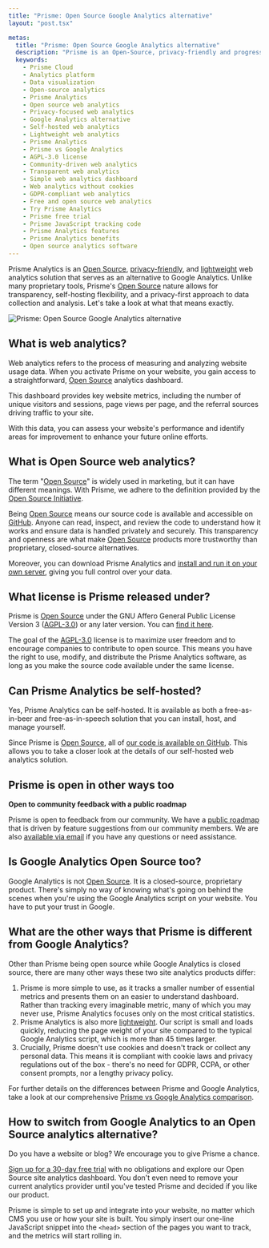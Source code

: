 ```yaml
---
title: "Prisme: Open Source Google Analytics alternative"
layout: "post.tsx"

metas:
  title: "Prisme: Open Source Google Analytics alternative"
  description: "Prisme is an Open-Source, privacy-friendly and progressive Google Analytics alternative. Your website data is 100% yours and the privacy of your visitors is respected."
  keywords:
    - Prisme Cloud
    - Analytics platform
    - Data visualization
    - Open-source analytics
    - Prisme Analytics
    - Open source web analytics
    - Privacy-focused web analytics
    - Google Analytics alternative
    - Self-hosted web analytics
    - Lightweight web analytics
    - Prisme Analytics
    - Prisme vs Google Analytics
    - AGPL-3.0 license
    - Community-driven web analytics
    - Transparent web analytics
    - Simple web analytics dashboard
    - Web analytics without cookies
    - GDPR-compliant web analytics
    - Free and open source web analytics
    - Try Prisme Analytics
    - Prisme free trial
    - Prisme JavaScript tracking code
    - Prisme Analytics features
    - Prisme Analytics benefits
    - Open source analytics software
---
```


Prisme Analytics is an [Open Source], [privacy-friendly](/privacy-focused/), and
[lightweight](/lightweight/) web analytics solution that serves as an
alternative to Google Analytics. Unlike many proprietary tools, Prisme's
[Open Source] nature allows for transparency, self-hosting flexibility, and a
privacy-first approach to data collection and analysis. Let's take a look at
what that means exactly.

![Prisme: Open Source Google Analytics alternative](/images/web-analytics-dashboard-light.png)

## What is web analytics?

Web analytics refers to the process of measuring and analyzing website usage
data. When you activate Prisme on your website, you gain access to a
straightforward, [Open Source] analytics dashboard.

This dashboard provides key website metrics, including the number of unique
visitors and sessions, page views per page, and the referral sources driving
traffic to your site.

With this data, you can assess your website's performance and identify areas for
improvement to enhance your future online efforts.

## What is Open Source web analytics?

The term "[Open Source]" is widely used in marketing, but it can have different
meanings. With Prisme, we adhere to the definition provided by the
[Open Source Initiative](https://opensource.org/).

Being [Open Source] means our source code is available and accessible on
[GitHub](https://github.com/prismelabs/analytics). Anyone can read, inspect, and
review the code to understand how it works and ensure data is handled privately
and securely. This transparency and openness are what make [Open Source]
products more trustworthy than proprietary, closed-source alternatives.

Moreover, you can download Prisme Analytics and
[install and run it on your own server](https://www.prismeanalytics.com/docs/guides/self-host-prisme-docker/),
giving you full control over your data.

## What license is Prisme released under?

Prisme is [Open Source] under the GNU Affero General Public License Version 3
([AGPL-3.0]) or any later version. You can
[find it here](https://github.com/prismelabs/analytics/blob/master/LICENSE).

The goal of the [AGPL-3.0] license is to maximize user freedom and to encourage
companies to contribute to open source. This means you have the right to use,
modify, and distribute the Prisme Analytics software, as long as you make the
source code available under the same license.

## Can Prisme Analytics be self-hosted?

Yes, Prisme Analytics can be self-hosted. It is available as both a
free-as-in-beer and free-as-in-speech solution that you can install, host, and
manage yourself.

Since Prisme is [Open Source], all of
[our code is available on GitHub](https://github.com/prismelabs/analytics). This
allows you to take a closer look at the details of our self-hosted web analytics
solution.

## Prisme is open in other ways too

**Open to community feedback with a public roadmap**

Prisme is open to feedback from our community. We have a
[public roadmap](https://prisme.features.vote/board) that is driven by feature
suggestions from our community members. We are also
[available via email](/contact) if you have any questions or need assistance.

## Is Google Analytics Open Source too?

Google Analytics is not [Open Source]. It is a closed-source, proprietary
product. There's simply no way of knowing what's going on behind the scenes when
you're using the Google Analytics script on your website. You have to put your
trust in Google.

## What are the other ways that Prisme is different from Google Analytics?

Other than Prisme being open source while Google Analytics is closed source,
there are many other ways these two site analytics products differ:

1. Prisme is more simple to use, as it tracks a smaller number of essential
   metrics and presents them on an easier to understand dashboard. Rather than
   tracking every imaginable metric, many of which you may never use, Prisme
   Analytics focuses only on the most critical statistics.
2. Prisme Analytics is also more [lightweight](/lightweight/). Our script is
   small and loads quickly, reducing the page weight of your site compared to
   the typical Google Analytics script, which is more than 45 times larger.
3. Crucially, Prisme doesn't use cookies and doesn't track or collect any
   personal data. This means it is compliant with cookie laws and privacy
   regulations out of the box - there's no need for GDPR, CCPA, or other consent
   prompts, nor a lengthy privacy policy.

For further details on the differences between Prisme and Google Analytics, take
a look at our comprehensive
[Prisme vs Google Analytics comparison](/vs/google-analytics).

## How to switch from Google Analytics to an Open Source analytics alternative?

Do you have a website or blog? We encourage you to give Prisme a chance.

[Sign up for a 30-day free trial](https://app.prismeanalytics.com/authn/sign_up)
with no obligations and explore our Open Source site analytics dashboard. You
don't even need to remove your current analytics provider until you've tested
Prisme and decided if you like our product.

Prisme is simple to set up and integrate into your website, no matter which CMS
you use or how your site is built. You simply insert our one-line JavaScript
snippet into the `<head>` section of the pages you want to track, and the
metrics will start rolling in.

[Open Source]: https://opensource.org/osd
[AGPL-3.0]: https://opensource.org/license/agpl-v3
